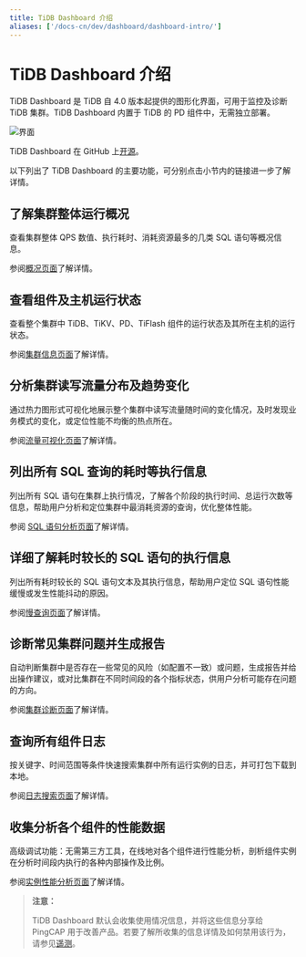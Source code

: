 ```yaml
---
title: TiDB Dashboard 介绍
aliases: ['/docs-cn/dev/dashboard/dashboard-intro/']
---
```


# TiDB Dashboard 介绍

TiDB Dashboard 是 TiDB 自 4.0 版本起提供的图形化界面，可用于监控及诊断 TiDB 集群。TiDB Dashboard 内置于 TiDB 的 PD 组件中，无需独立部署。

![界面](https://download.pingcap.com/images/docs-cn/dashboard/dashboard-intro.gif)

TiDB Dashboard 在 GitHub 上[开源](https://github.com/pingcap-incubator/tidb-dashboard)。

以下列出了 TiDB Dashboard 的主要功能，可分别点击小节内的链接进一步了解详情。

## 了解集群整体运行概况

查看集群整体 QPS 数值、执行耗时、消耗资源最多的几类 SQL 语句等概况信息。

参阅[概况页面](/dashboard/dashboard-overview.md)了解详情。

## 查看组件及主机运行状态

查看整个集群中 TiDB、TiKV、PD、TiFlash 组件的运行状态及其所在主机的运行状态。

参阅[集群信息页面](/dashboard/dashboard-cluster-info.md)了解详情。

## 分析集群读写流量分布及趋势变化

通过热力图形式可视化地展示整个集群中读写流量随时间的变化情况，及时发现业务模式的变化，或定位性能不均衡的热点所在。

参阅[流量可视化页面](/dashboard/dashboard-key-visualizer.md)了解详情。

## 列出所有 SQL 查询的耗时等执行信息

列出所有 SQL 语句在集群上执行情况，了解各个阶段的执行时间、总运行次数等信息，帮助用户分析和定位集群中最消耗资源的查询，优化整体性能。

参阅 [SQL 语句分析页面](/dashboard/dashboard-statement-list.md)了解详情。

## 详细了解耗时较长的 SQL 语句的执行信息

列出所有耗时较长的 SQL 语句文本及其执行信息，帮助用户定位 SQL 语句性能缓慢或发生性能抖动的原因。

参阅[慢查询页面](/dashboard/dashboard-slow-query.md)了解详情。

## 诊断常见集群问题并生成报告

自动判断集群中是否存在一些常见的风险（如配置不一致）或问题，生成报告并给出操作建议，或对比集群在不同时间段的各个指标状态，供用户分析可能存在问题的方向。

参阅[集群诊断页面](/dashboard/dashboard-diagnostics-access.md)了解详情。

## 查询所有组件日志

按关键字、时间范围等条件快速搜索集群中所有运行实例的日志，并可打包下载到本地。

参阅[日志搜索页面](/dashboard/dashboard-log-search.md)了解详情。

## 收集分析各个组件的性能数据

高级调试功能：无需第三方工具，在线地对各个组件进行性能分析，剖析组件实例在分析时间段内执行的各种内部操作及比例。

参阅[实例性能分析页面](/dashboard/dashboard-profiling.md)了解详情。

> **注意：**
>
> TiDB Dashboard 默认会收集使用情况信息，并将这些信息分享给 PingCAP 用于改善产品。若要了解所收集的信息详情及如何禁用该行为，请参见[遥测](/telemetry.md)。
